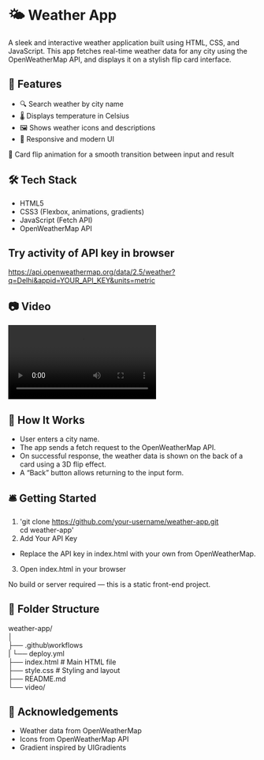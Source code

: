 # 🌤️ Weather App
A sleek and interactive weather application built using HTML, CSS, and JavaScript. This app fetches real-time weather data for any city using the OpenWeatherMap API, and displays it on a stylish flip card interface.

## 🚀 Features
- 🔍 Search weather by city name
- 🌡️ Displays temperature in Celsius
- 🖼️ Shows weather icons and descriptions
- 📱 Responsive and modern UI

🔄 Card flip animation for a smooth transition between input and result

## 🛠️ Tech Stack
- HTML5
- CSS3 (Flexbox, animations, gradients)
- JavaScript (Fetch API)
- OpenWeatherMap API

## Try activity of API key in browser
https://api.openweathermap.org/data/2.5/weather?q=Delhi&appid=YOUR_API_KEY&units=metric  

## 📷 Video
![Preview](video/preview.mp4)  

## 🧠 How It Works
- User enters a city name.
- The app sends a fetch request to the OpenWeatherMap API.
- On successful response, the weather data is shown on the back of a card using a 3D flip effect.
- A “Back” button allows returning to the input form.

## 🛎️ Getting Started
1. 'git clone https://github.com/your-username/weather-app.git  
   cd weather-app'
2. Add Your API Key
 - Replace the API key in index.html with your own from OpenWeatherMap.
3. Open index.html in your browser  

No build or server required — this is a static front-end project.  

## 📁 Folder Structure
weather-app/  
│  
├── .github\workflows  
|      └── deploy.yml  
├── index.html         # Main HTML file  
├── style.css          # Styling and layout  
├── README.md  
└── video/    

## 📝 Acknowledgements
- Weather data from OpenWeatherMap
- Icons from OpenWeatherMap API
- Gradient inspired by UIGradients